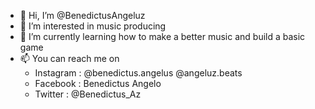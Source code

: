 - 👋 Hi, I’m @BenedictusAngeluz
- 👀 I’m interested in music producing
- 🌱 I’m currently learning how to make a better music and build a basic game
- 📫 You can reach me on
    - Instagram : @benedictus.angelus @angeluz.beats
    - Facebook  : Benedictus Angelo
    - Twitter   : @Benedictus_Az

<!---
BenedictusAngeluz/BenedictusAngeluz is a ✨ special ✨ repository because its `README.md` (this file) appears on your GitHub profile.
You can click the Preview link to take a look at your changes.
--->

